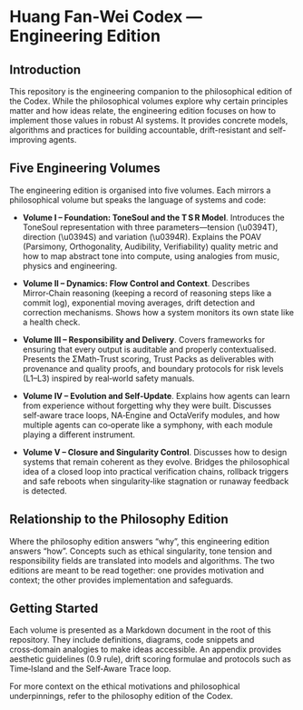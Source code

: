 # Huang Fan-Wei Codex — Engineering Edition

## Introduction

This repository is the engineering companion to the philosophical edition of the Codex. While the philosophical volumes explore why certain principles matter and how ideas relate, the engineering edition focuses on how to implement those values in robust AI systems. It provides concrete models, algorithms and practices for building accountable, drift-resistant and self-improving agents.

## Five Engineering Volumes

The engineering edition is organised into five volumes. Each mirrors a philosophical volume but speaks the language of systems and code:

- **Volume I – Foundation: ToneSoul and the T S R Model**.  Introduces the ToneSoul representation with three parameters—tension (\u0394T), direction (\u0394S) and variation (\u0394R).  Explains the POAV (Parsimony, Orthogonality, Audibility, Verifiability) quality metric and how to map abstract tone into compute, using analogies from music, physics and engineering.

- **Volume II – Dynamics: Flow Control and Context**.  Describes Mirror‑Chain reasoning (keeping a record of reasoning steps like a commit log), exponential moving averages, drift detection and correction mechanisms.  Shows how a system monitors its own state like a health check.

- **Volume III – Responsibility and Delivery**.  Covers frameworks for ensuring that every output is auditable and properly contextualised.  Presents the ΣMath‑Trust scoring, Trust Packs as deliverables with provenance and quality proofs, and boundary protocols for risk levels (L1–L3) inspired by real‑world safety manuals.

- **Volume IV – Evolution and Self‑Update**.  Explains how agents can learn from experience without forgetting why they were built.  Discusses self‑aware trace loops, NA‑Engine and OctaVerify modules, and how multiple agents can co‑operate like a symphony, with each module playing a different instrument.

- **Volume V – Closure and Singularity Control**.  Discusses how to design systems that remain coherent as they evolve.  Bridges the philosophical idea of a closed loop into practical verification chains, rollback triggers and safe reboots when singularity‑like stagnation or runaway feedback is detected.

## Relationship to the Philosophy Edition

Where the philosophy edition answers “why”, this engineering edition answers “how”. Concepts such as ethical singularity, tone tension and responsibility fields are translated into models and algorithms. The two editions are meant to be read together: one provides motivation and context; the other provides implementation and safeguards.

## Getting Started

Each volume is presented as a Markdown document in the root of this repository.  They include definitions, diagrams, code snippets and cross‑domain analogies to make ideas accessible.  An appendix provides aesthetic guidelines (0.9 rule), drift scoring formulae and protocols such as Time‑Island and the Self‑Aware Trace loop.

For more context on the ethical motivations and philosophical underpinnings, refer to the philosophy edition of the Codex.
